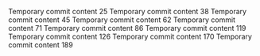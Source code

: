 Temporary commit content 25
Temporary commit content 38
Temporary commit content 45
Temporary commit content 62
Temporary commit content 71
Temporary commit content 86
Temporary commit content 119
Temporary commit content 126
Temporary commit content 170
Temporary commit content 189
